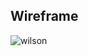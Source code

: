 ## Wireframe 


![wilson](https://user-images.githubusercontent.com/42000931/60467024-a1d5d280-9c12-11e9-8739-1943b0a96988.jpg)
